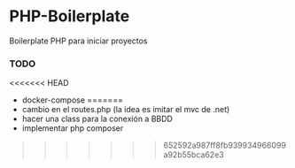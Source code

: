 # PHP-Boilerplate
Boilerplate PHP para iniciar proyectos

### TODO
<<<<<<< HEAD
- docker-compose
=======
- cambio en el routes.php (la idea es imitar el mvc de .net)
- hacer una class para la conexión a BBDD
- implementar php composer
>>>>>>> 652592a987ff8fb939934966099a92b55bca62e3
